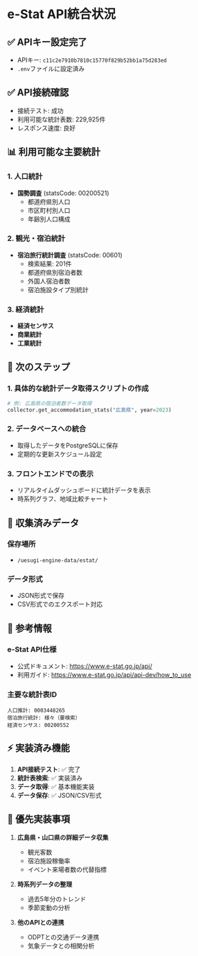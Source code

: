 # e-Stat API統合状況

## ✅ APIキー設定完了
- APIキー: `c11c2e7910b7810c15770f829b52bb1a75d283ed`
- `.env`ファイルに設定済み

## ✅ API接続確認
- 接続テスト: 成功
- 利用可能な統計表数: 229,925件
- レスポンス速度: 良好

## 📊 利用可能な主要統計

### 1. 人口統計
- **国勢調査** (statsCode: 00200521)
  - 都道府県別人口
  - 市区町村別人口
  - 年齢別人口構成

### 2. 観光・宿泊統計
- **宿泊旅行統計調査** (statsCode: 00601)
  - 検索結果: 201件
  - 都道府県別宿泊者数
  - 外国人宿泊者数
  - 宿泊施設タイプ別統計

### 3. 経済統計
- **経済センサス**
- **商業統計**
- **工業統計**

## 🚀 次のステップ

### 1. 具体的な統計データ取得スクリプトの作成
```python
# 例: 広島県の宿泊者数データ取得
collector.get_accommodation_stats("広島県", year=2023)
```

### 2. データベースへの統合
- 取得したデータをPostgreSQLに保存
- 定期的な更新スケジュール設定

### 3. フロントエンドでの表示
- リアルタイムダッシュボードに統計データを表示
- 時系列グラフ、地域比較チャート

## 📝 収集済みデータ

### 保存場所
- `/uesugi-engine-data/estat/`

### データ形式
- JSON形式で保存
- CSV形式でのエクスポート対応

## 🔗 参考情報

### e-Stat API仕様
- 公式ドキュメント: https://www.e-stat.go.jp/api/
- 利用ガイド: https://www.e-stat.go.jp/api/api-dev/how_to_use

### 主要な統計表ID
```
人口推計: 0003448265
宿泊旅行統計: 様々（要検索）
経済センサス: 00200552
```

## ⚡ 実装済み機能

1. **API接続テスト**: ✅ 完了
2. **統計表検索**: ✅ 実装済み
3. **データ取得**: ✅ 基本機能実装
4. **データ保存**: ✅ JSON/CSV形式

## 🎯 優先実装事項

1. **広島県・山口県の詳細データ収集**
   - 観光客数
   - 宿泊施設稼働率
   - イベント来場者数の代替指標

2. **時系列データの整理**
   - 過去5年分のトレンド
   - 季節変動の分析

3. **他のAPIとの連携**
   - ODPTとの交通データ連携
   - 気象データとの相関分析